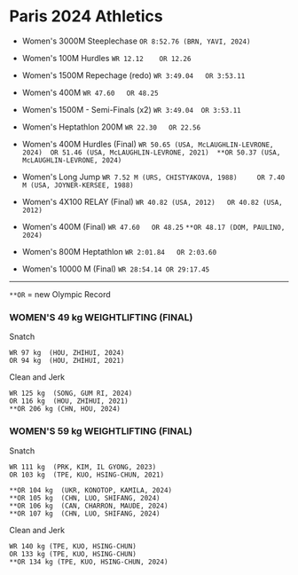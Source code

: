 # Paris 2024 Athletics

- Women's 3000M Steeplechase  `OR 8:52.76 (BRN, YAVI, 2024)`

- Women's 100M Hurdles   `WR 12.12    OR 12.26`

- Women's 1500M Repechage (redo)  `WR 3:49.04   OR 3:53.11`

- Women's 400M   `WR 47.60   OR 48.25`

- Women's 1500M - Semi-Finals (x2)   `WR 3:49.04  OR 3:53.11`

- Women's Heptathlon 200M   `WR 22.30   OR 22.56`

- Women's 400M Hurdles (Final) `WR 50.65 (USA, McLAUGHLIN-LEVRONE, 2024)  OR 51.46 (USA, McLAUGHLIN-LEVRONE, 2021)  **OR 50.37 (USA, McLAUGHLIN-LEVRONE, 2024)`

- Women's Long Jump   `WR 7.52 M (URS, CHISTYAKOVA, 1988)     OR 7.40 M (USA, JOYNER-KERSEE, 1988)`

- Women's 4X100 RELAY (Final)  `WR 40.82 (USA, 2012)   OR 40.82 (USA, 2012)`

- Women's 400M (Final) `WR 47.60   OR 48.25` `**OR 48.17 (DOM, PAULINO, 2024)`

- Women's 800M Heptathlon  `WR 2:01.84   OR 2:03.60`

- Women's 10000 M (Final)  `WR 28:54.14 OR 29:17.45`



---

`**OR` = new Olympic Record 

### WOMEN'S 49 kg WEIGHTLIFTING (FINAL)

Snatch
```
WR 97 kg  (HOU, ZHIHUI, 2024)	
OR 94 kg  (HOU, ZHIHUI, 2021)
```

Clean and Jerk
```
WR 125 kg  (SONG, GUM RI, 2024)
OR 116 kg  (HOU, ZHIHUI, 2021)
**OR 206 kg (CHN, HOU, 2024)
```


### WOMEN'S 59 kg WEIGHTLIFTING (FINAL)

Snatch
```
WR 111 kg  (PRK, KIM, IL GYONG, 2023)
OR 103 kg  (TPE, KUO, HSING-CHUN, 2021)

**OR 104 kg  (UKR, KONOTOP, KAMILA, 2024)
**OR 105 kg  (CHN, LUO, SHIFANG, 2024)
**OR 106 kg  (CAN, CHARRON, MAUDE, 2024)
**OR 107 kg  (CHN, LUO, SHIFANG, 2024)
```

Clean and Jerk 
```
WR 140 kg (TPE, KUO, HSING-CHUN)
OR 133 kg (TPE, KUO, HSING-CHUN)
**OR 134 kg (TPE, KUO, HSING-CHUN, 2024)
```



